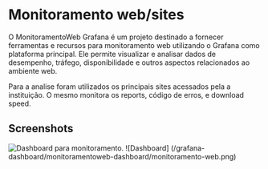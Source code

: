 
# Monitoramento web/sites 


O MonitoramentoWeb Grafana é um projeto destinado a fornecer ferramentas e recursos para monitoramento web utilizando o Grafana como plataforma principal. Ele permite visualizar e analisar dados de desempenho, tráfego, disponibilidade e outros aspectos relacionados ao ambiente web. 

Para a analise foram utilizados os principais sites acessados pela a instituição. O mesmo monitora os reports, código de erros, e download speed. 


## Screenshots
![Dashboard para monitoramento. ](/monitoramentoweb-dashboard/monitoramento-web.png)
![Dashboard] (/grafana-dashboard/monitoramentoweb-dashboard/monitoramento-web.png)
